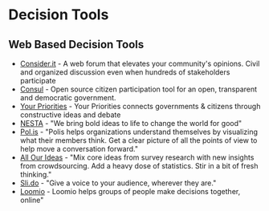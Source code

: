 # Decision Tools

## Web Based Decision Tools

- [Consider.it](https://consider.it/) - A web forum that elevates your community's opinions. Civil and organized discussion even when hundreds of stakeholders participate
- [Consul](http://consulproject.org/en/) - Open source citizen participation tool for an open, transparent and democratic government.
- [Your Priorities](https://yrpri.org/domain/3) - Your Priorities connects governments & citizens through constructive ideas and debate 
- [NESTA](https://www.nesta.org.uk/) - "We bring bold ideas to life to change the world for good"
- [Pol.is](https://pol.is/home) - "Polis helps organizations understand themselves by visualizing what their members think. Get a clear picture of all the points of view to help move a conversation forward."
- [All Our Ideas](https://www.allourideas.org/) - "Mix core ideas from survey research with new insights from crowdsourcing. Add a heavy dose of statistics. Stir in a bit of fresh thinking."
- [Sli.do](https://www.sli.do/) - "Give a voice to your audience, wherever they are."
- [Loomio](https://www.loomio.org/) - Loomio helps groups of people make decisions together, online"